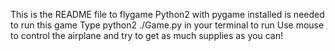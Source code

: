 This is the README file to flygame
Python2 with pygame installed is needed to run this game
Type python2 ./Game.py in your terminal to run
Use mouse to control the airplane and try to get as much supplies as you can!
